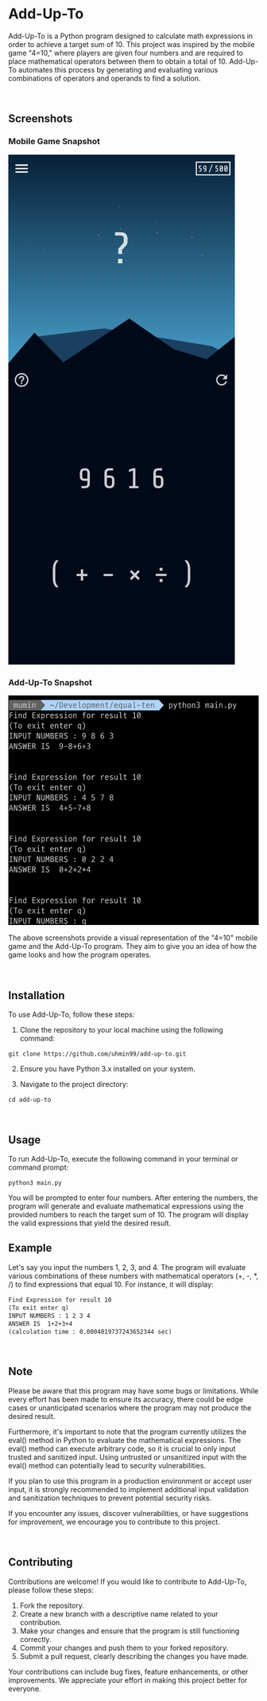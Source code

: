 # Add-Up-To

Add-Up-To is a Python program designed to calculate math expressions in order to achieve a target sum of 10. This project was inspired by the mobile game "4=10," where players are given four numbers and are required to place mathematical operators between them to obtain a total of 10. Add-Up-To automates this process by generating and evaluating various combinations of operators and operands to find a solution.

</br>

## Screenshots

### Mobile Game Snapshot

![Mobile Game Snapshot](/img/four_ten_screenshot.jpeg)

### Add-Up-To Snapshot

![Add-Up-To Snapshot](/img/terminal_screenshot.png)

The above screenshots provide a visual representation of the "4=10" mobile game and the Add-Up-To program. They aim to give you an idea of how the game looks and how the program operates.

</br>

## Installation

To use Add-Up-To, follow these steps:

1. Clone the repository to your local machine using the following command:

```shell
git clone https://github.com/uhmin99/add-up-to.git
```

2. Ensure you have Python 3.x installed on your system.

3. Navigate to the project directory:

```shell
cd add-up-to
```

</br>

## Usage

To run Add-Up-To, execute the following command in your terminal or command prompt:

```shell
python3 main.py
```

You will be prompted to enter four numbers. After entering the numbers, the program will generate and evaluate mathematical expressions using the provided numbers to reach the target sum of 10. The program will display the valid expressions that yield the desired result.

## Example

Let's say you input the numbers 1, 2, 3, and 4. The program will evaluate various combinations of these numbers with mathematical operators (+, -, *, /) to find expressions that equal 10. For instance, it will display:

```
Find Expression for result 10
(To exit enter q)
INPUT NUMBERS : 1 2 3 4
ANSWER IS  1+2+3+4
(calculation time : 0.0004019737243652344 sec)
```

</br>

## Note

Please be aware that this program may have some bugs or limitations. While every effort has been made to ensure its accuracy, there could be edge cases or unanticipated scenarios where the program may not produce the desired result.

Furthermore, it's important to note that the program currently utilizes the eval() method in Python to evaluate the mathematical expressions. The eval() method can execute arbitrary code, so it is crucial to only input trusted and sanitized input. Using untrusted or unsanitized input with the eval() method can potentially lead to security vulnerabilities.

If you plan to use this program in a production environment or accept user input, it is strongly recommended to implement additional input validation and sanitization techniques to prevent potential security risks.

If you encounter any issues, discover vulnerabilities, or have suggestions for improvement, we encourage you to contribute to this project.

</br>

## Contributing

Contributions are welcome! If you would like to contribute to Add-Up-To, please follow these steps:

1. Fork the repository.
2. Create a new branch with a descriptive name related to your contribution.
3. Make your changes and ensure that the program is still functioning correctly.
4. Commit your changes and push them to your forked repository.
5. Submit a pull request, clearly describing the changes you have made.

Your contributions can include bug fixes, feature enhancements, or other improvements. We appreciate your effort in making this project better for everyone.